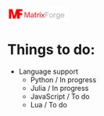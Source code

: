 <img src="/branding/logo1.png" width="25%" height="25%">

# Things to do:

 - Language support
   - Python / In progress
   - Julia / In progress
   - JavaScript / To do
   - Lua / To do